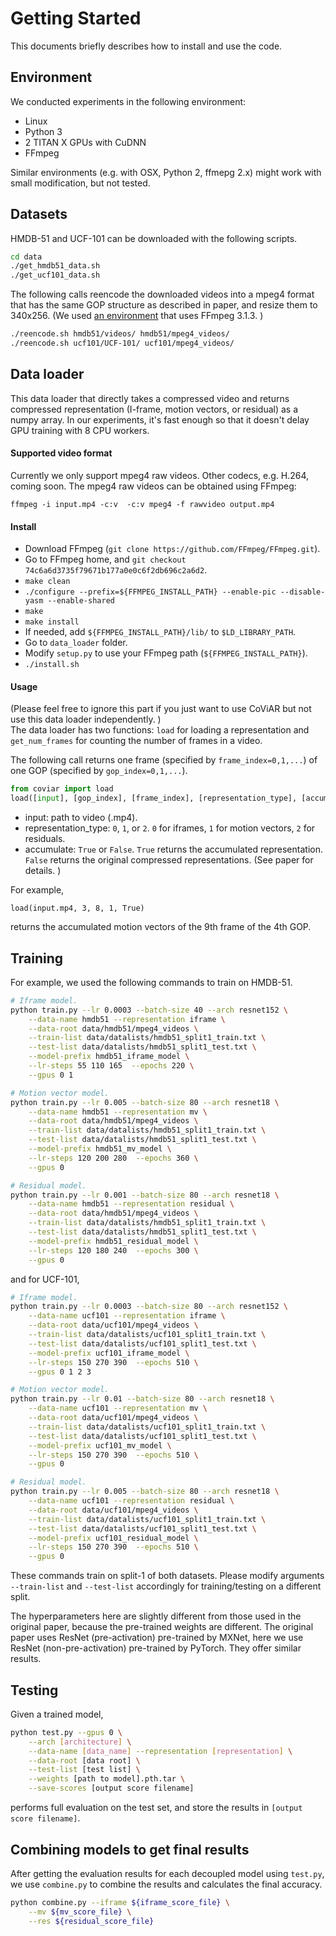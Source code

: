 # Getting Started
This documents briefly describes how to install and use the code.

## Environment
We conducted experiments in the following environment:
 - Linux
 - Python 3
 - 2 TITAN X GPUs with CuDNN
 - FFmpeg

Similar environments (e.g. with OSX, Python 2, ffmepg 2.x) might work with small modification, but not tested.


## Datasets

HMDB-51 and UCF-101 can be downloaded with the following scripts.
```bash
cd data
./get_hmdb51_data.sh
./get_ucf101_data.sh
```
The following calls reencode the downloaded videos into a mpeg4 format that has the same GOP structure as described in paper, and resize them to 340x256. (We used [an environment](https://github.com/activitynet/ActivityNet/blob/master/Crawler/Kinetics/environment.yml) that uses FFmpeg 3.1.3. )
```bash
./reencode.sh hmdb51/videos/ hmdb51/mpeg4_videos/
./reencode.sh ucf101/UCF-101/ ucf101/mpeg4_videos/
```

## Data loader

This data loader that directly takes a compressed video and returns compressed representation (I-frame, motion vectors, or residual) as a numpy array.
In our experiments, it's fast enough so that it doesn't delay GPU training with 8 CPU workers.

#### Supported video format
Currently we only support mpeg4 raw videos. Other codecs, e.g. H.264, coming soon. The mpeg4 raw videos can be obtained using FFmpeg:

`ffmpeg -i input.mp4 -c:v  -c:v mpeg4 -f rawvideo output.mp4`

#### Install
 - Download FFmpeg (`git clone https://github.com/FFmpeg/FFmpeg.git`).
 - Go to FFmpeg home,  and `git checkout 74c6a6d3735f79671b177a0e0c6f2db696c2a6d2`.
 - `make clean`
 - `./configure --prefix=${FFMPEG_INSTALL_PATH} --enable-pic --disable-yasm --enable-shared`
 - `make`
 - `make install`
 - If needed, add `${FFMPEG_INSTALL_PATH}/lib/` to `$LD_LIBRARY_PATH`.
 - Go to `data_loader` folder.
 - Modify `setup.py` to use your FFmpeg path (`${FFMPEG_INSTALL_PATH}`).
 - `./install.sh`

#### Usage
(Please feel free to ignore this part if you just want to use CoViAR
but not use this data loader independently. )  
The data loader has two functions: `load` for loading a representation and `get_num_frames` for
counting the number of frames in a video.

The following call returns one frame (specified by `frame_index=0,1,...`) of one GOP
(specified by `gop_index=0,1,...`).
```python
from coviar import load
load([input], [gop_index], [frame_index], [representation_type], [accumulate])
```
 - input: path to video (.mp4).
 - representation_type: `0`, `1`, or `2`. `0` for iframes, `1` for motion vectors, `2` for residuals.
 - accumulate: `True` or `False`. `True` returns the accumulated representation. `False` returns the original compressed representations. (See paper for details. )

For example, 
```
load(input.mp4, 3, 8, 1, True)
```
returns the accumulated motion vectors of the 9th frame of the 4th GOP.

## Training

For example, we used the following commands to train on HMDB-51.
```bash
# Iframe model.
python train.py --lr 0.0003 --batch-size 40 --arch resnet152 \
 	--data-name hmdb51 --representation iframe \
 	--data-root data/hmdb51/mpeg4_videos \
 	--train-list data/datalists/hmdb51_split1_train.txt \
 	--test-list data/datalists/hmdb51_split1_test.txt \
 	--model-prefix hmdb51_iframe_model \
 	--lr-steps 55 110 165  --epochs 220 \
 	--gpus 0 1

# Motion vector model.
python train.py --lr 0.005 --batch-size 80 --arch resnet18 \
 	--data-name hmdb51 --representation mv \
 	--data-root data/hmdb51/mpeg4_videos \
 	--train-list data/datalists/hmdb51_split1_train.txt \
 	--test-list data/datalists/hmdb51_split1_test.txt \
 	--model-prefix hmdb51_mv_model \
 	--lr-steps 120 200 280  --epochs 360 \
 	--gpus 0

# Residual model.
python train.py --lr 0.001 --batch-size 80 --arch resnet18 \
 	--data-name hmdb51 --representation residual \
 	--data-root data/hmdb51/mpeg4_videos \
 	--train-list data/datalists/hmdb51_split1_train.txt \
 	--test-list data/datalists/hmdb51_split1_test.txt \
 	--model-prefix hmdb51_residual_model \
 	--lr-steps 120 180 240  --epochs 300 \
 	--gpus 0

```
and for UCF-101, 
```bash
# Iframe model.
python train.py --lr 0.0003 --batch-size 80 --arch resnet152 \
 	--data-name ucf101 --representation iframe \
 	--data-root data/ucf101/mpeg4_videos \
 	--train-list data/datalists/ucf101_split1_train.txt \
 	--test-list data/datalists/ucf101_split1_test.txt \
 	--model-prefix ucf101_iframe_model \
 	--lr-steps 150 270 390  --epochs 510 \
 	--gpus 0 1 2 3

# Motion vector model.
python train.py --lr 0.01 --batch-size 80 --arch resnet18 \
 	--data-name ucf101 --representation mv \
 	--data-root data/ucf101/mpeg4_videos \
 	--train-list data/datalists/ucf101_split1_train.txt \
 	--test-list data/datalists/ucf101_split1_test.txt \
 	--model-prefix ucf101_mv_model \
 	--lr-steps 150 270 390  --epochs 510 \
 	--gpus 0

# Residual model.
python train.py --lr 0.005 --batch-size 80 --arch resnet18 \
 	--data-name ucf101 --representation residual \
 	--data-root data/ucf101/mpeg4_videos \
 	--train-list data/datalists/ucf101_split1_train.txt \
 	--test-list data/datalists/ucf101_split1_test.txt \
 	--model-prefix ucf101_residual_model \
 	--lr-steps 150 270 390  --epochs 510 \
 	--gpus 0

```
These commands train on split-1 of both datasets.
Please modify arguments `--train-list` and `--test-list`
accordingly for training/testing on a different split. 

The hyperparameters here are slightly different from those used in the original paper, 
because the pre-trained weights are different. 
The original paper uses ResNet (pre-activation) pre-trained by MXNet, here we use ResNet (non-pre-activation) pre-trained by PyTorch. They offer similar results.

## Testing

Given a trained model,
```bash
python test.py --gpus 0 \
	--arch [architecture] \
	--data-name [data_name] --representation [representation] \
	--data-root [data root] \
	--test-list [test list] \
	--weights [path to model].pth.tar \
	--save-scores [output score filename]

```
performs full evaluation on the test set, and store the results in `[output score filename]`.

## Combining models to get final results
After getting the evaluation results for each decoupled model using `test.py`,
we use `combine.py` to combine the results and calculates
the final accuracy.
```bash
python combine.py --iframe ${iframe_score_file} \
	--mv ${mv_score_file} \
	--res ${residual_score_file}
```
